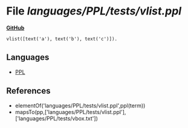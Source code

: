 # File _languages/PPL/tests/vlist.ppl_
**[GitHub](https://github.com/softlang/yas/blob/master/languages/PPL/tests/vlist.ppl)**
```
vlist([text('a'), text('b'), text('c')]).
```

## Languages
* [PPL](../languages/PPL.md)

## References
* elementOf('languages/PPL/tests/vlist.ppl',ppl(term))
* mapsTo(pp,['languages/PPL/tests/vlist.ppl'],['languages/PPL/tests/vbox.txt'])
